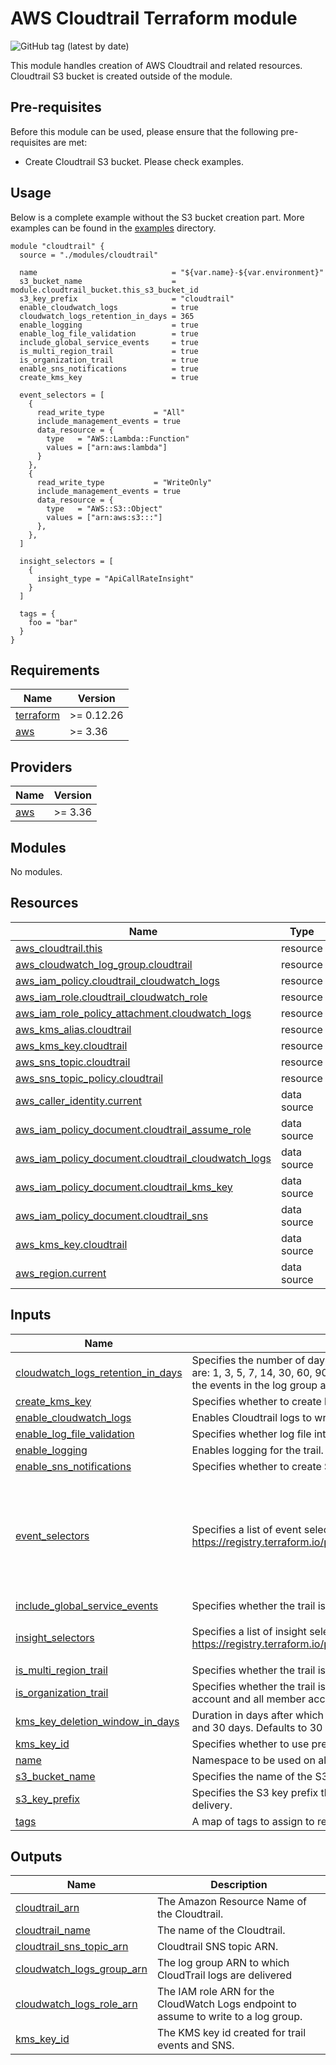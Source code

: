 # AWS Cloudtrail Terraform module

![GitHub tag (latest by date)](https://img.shields.io/github/v/tag/avlcloudtechnologies/terraform-aws-cloudtrail)

This module handles creation of AWS Cloudtrail and related resources. Cloudtrail S3 bucket is created outside of the module. 

## Pre-requisites
Before this module can be used, please ensure that the following pre-requisites are met:
- Create Cloudtrail S3 bucket. Please check examples.

## Usage
Below is a complete example without the S3 bucket creation part. More examples can be found in the [examples](https://github.com/avlcloudtechnologies/terraform-aws-cloudtrail/tree/master/examples) directory.


```hcl
module "cloudtrail" {
  source = "./modules/cloudtrail"

  name                              = "${var.name}-${var.environment}"
  s3_bucket_name                    = module.cloudtrail_bucket.this_s3_bucket_id
  s3_key_prefix                     = "cloudtrail"
  enable_cloudwatch_logs            = true
  cloudwatch_logs_retention_in_days = 365
  enable_logging                    = true
  enable_log_file_validation        = true
  include_global_service_events     = true
  is_multi_region_trail             = true
  is_organization_trail             = true
  enable_sns_notifications          = true
  create_kms_key                    = true

  event_selectors = [
    {
      read_write_type           = "All"
      include_management_events = true
      data_resource = {
        type   = "AWS::Lambda::Function"
        values = ["arn:aws:lambda"]
      }
    },
    {
      read_write_type           = "WriteOnly"
      include_management_events = true
      data_resource = {
        type   = "AWS::S3::Object"
        values = ["arn:aws:s3:::"]
      },
    },
  ]

  insight_selectors = [
    {
      insight_type = "ApiCallRateInsight"
    }
  ]

  tags = {
    foo = "bar"
  }
}
```
<!-- BEGINNING OF PRE-COMMIT-TERRAFORM DOCS HOOK -->
## Requirements

| Name | Version |
|------|---------|
| <a name="requirement_terraform"></a> [terraform](#requirement\_terraform) | >= 0.12.26 |
| <a name="requirement_aws"></a> [aws](#requirement\_aws) | >= 3.36 |

## Providers

| Name | Version |
|------|---------|
| <a name="provider_aws"></a> [aws](#provider\_aws) | >= 3.36 |

## Modules

No modules.

## Resources

| Name | Type |
|------|------|
| [aws_cloudtrail.this](https://registry.terraform.io/providers/hashicorp/aws/latest/docs/resources/cloudtrail) | resource |
| [aws_cloudwatch_log_group.cloudtrail](https://registry.terraform.io/providers/hashicorp/aws/latest/docs/resources/cloudwatch_log_group) | resource |
| [aws_iam_policy.cloudtrail_cloudwatch_logs](https://registry.terraform.io/providers/hashicorp/aws/latest/docs/resources/iam_policy) | resource |
| [aws_iam_role.cloudtrail_cloudwatch_role](https://registry.terraform.io/providers/hashicorp/aws/latest/docs/resources/iam_role) | resource |
| [aws_iam_role_policy_attachment.cloudwatch_logs](https://registry.terraform.io/providers/hashicorp/aws/latest/docs/resources/iam_role_policy_attachment) | resource |
| [aws_kms_alias.cloudtrail](https://registry.terraform.io/providers/hashicorp/aws/latest/docs/resources/kms_alias) | resource |
| [aws_kms_key.cloudtrail](https://registry.terraform.io/providers/hashicorp/aws/latest/docs/resources/kms_key) | resource |
| [aws_sns_topic.cloudtrail](https://registry.terraform.io/providers/hashicorp/aws/latest/docs/resources/sns_topic) | resource |
| [aws_sns_topic_policy.cloudtrail](https://registry.terraform.io/providers/hashicorp/aws/latest/docs/resources/sns_topic_policy) | resource |
| [aws_caller_identity.current](https://registry.terraform.io/providers/hashicorp/aws/latest/docs/data-sources/caller_identity) | data source |
| [aws_iam_policy_document.cloudtrail_assume_role](https://registry.terraform.io/providers/hashicorp/aws/latest/docs/data-sources/iam_policy_document) | data source |
| [aws_iam_policy_document.cloudtrail_cloudwatch_logs](https://registry.terraform.io/providers/hashicorp/aws/latest/docs/data-sources/iam_policy_document) | data source |
| [aws_iam_policy_document.cloudtrail_kms_key](https://registry.terraform.io/providers/hashicorp/aws/latest/docs/data-sources/iam_policy_document) | data source |
| [aws_iam_policy_document.cloudtrail_sns](https://registry.terraform.io/providers/hashicorp/aws/latest/docs/data-sources/iam_policy_document) | data source |
| [aws_kms_key.cloudtrail](https://registry.terraform.io/providers/hashicorp/aws/latest/docs/data-sources/kms_key) | data source |
| [aws_region.current](https://registry.terraform.io/providers/hashicorp/aws/latest/docs/data-sources/region) | data source |

## Inputs

| Name | Description | Type | Default | Required |
|------|-------------|------|---------|:--------:|
| <a name="input_cloudwatch_logs_retention_in_days"></a> [cloudwatch\_logs\_retention\_in\_days](#input\_cloudwatch\_logs\_retention\_in\_days) | Specifies the number of days you want to retain log events in the specified log group. Possible values are: 1, 3, 5, 7, 14, 30, 60, 90, 120, 150, 180, 365, 400, 545, 731, 1827, 3653, and 0. If you select 0, the events in the log group are always retained and never expire. | `number` | `365` | no |
| <a name="input_create_kms_key"></a> [create\_kms\_key](#input\_create\_kms\_key) | Specifies whether to create kms key for cloudtrail and SNS. If 'kms\_key\_id' is set, need to set to 'false'. | `bool` | `true` | no |
| <a name="input_enable_cloudwatch_logs"></a> [enable\_cloudwatch\_logs](#input\_enable\_cloudwatch\_logs) | Enables Cloudtrail logs to write to ceated log group. | `bool` | `false` | no |
| <a name="input_enable_log_file_validation"></a> [enable\_log\_file\_validation](#input\_enable\_log\_file\_validation) | Specifies whether log file integrity validation is enabled. | `bool` | `false` | no |
| <a name="input_enable_logging"></a> [enable\_logging](#input\_enable\_logging) | Enables logging for the trail. Defaults to true. Setting this to false will pause logging. | `bool` | `false` | no |
| <a name="input_enable_sns_notifications"></a> [enable\_sns\_notifications](#input\_enable\_sns\_notifications) | Specifies whether to create SNS topic and send notification of log file delivery. | `bool` | `false` | no |
| <a name="input_event_selectors"></a> [event\_selectors](#input\_event\_selectors) | Specifies a list of event selectors for enabling data event logging. See: https://registry.terraform.io/providers/hashicorp/aws/latest/docs/resources/cloudtrail#event_selector. | <pre>list(object({<br>    read_write_type           = string<br>    include_management_events = bool<br><br>    data_resource = object({<br>      type   = string<br>      values = list(string)<br>    })<br>  }))</pre> | `[]` | no |
| <a name="input_include_global_service_events"></a> [include\_global\_service\_events](#input\_include\_global\_service\_events) | Specifies whether the trail is publishing events from global services such as IAM to the log files. | `bool` | `false` | no |
| <a name="input_insight_selectors"></a> [insight\_selectors](#input\_insight\_selectors) | Specifies a list of insight selectors for identifying unusual operational activity. See: https://registry.terraform.io/providers/hashicorp/aws/latest/docs/resources/cloudtrail#insight_selector. | <pre>list(object({<br>    insight_type = string<br>  }))</pre> | `[]` | no |
| <a name="input_is_multi_region_trail"></a> [is\_multi\_region\_trail](#input\_is\_multi\_region\_trail) | Specifies whether the trail is created in the current region or in all regions. | `bool` | `false` | no |
| <a name="input_is_organization_trail"></a> [is\_organization\_trail](#input\_is\_organization\_trail) | Specifies whether the trail is an AWS Organizations trail. Organization trails log events for the master account and all member accounts. Can only be created in the organization master account. | `bool` | `false` | no |
| <a name="input_kms_key_deletion_window_in_days"></a> [kms\_key\_deletion\_window\_in\_days](#input\_kms\_key\_deletion\_window\_in\_days) | Duration in days after which the key is deleted after destruction of the resource, must be between 7 and 30 days. Defaults to 30 days. | `number` | `7` | no |
| <a name="input_kms_key_id"></a> [kms\_key\_id](#input\_kms\_key\_id) | Specifies whether to use pre-created CMK. If used, set 'create\_kms\_key' to 'false'. | `string` | `null` | no |
| <a name="input_name"></a> [name](#input\_name) | Namespace to be used on all resources | `string` | n/a | yes |
| <a name="input_s3_bucket_name"></a> [s3\_bucket\_name](#input\_s3\_bucket\_name) | Specifies the name of the S3 bucket designated for publishing log files. | `string` | n/a | yes |
| <a name="input_s3_key_prefix"></a> [s3\_key\_prefix](#input\_s3\_key\_prefix) | Specifies the S3 key prefix that follows the name of the bucket you have designated for log file delivery. | `string` | `null` | no |
| <a name="input_tags"></a> [tags](#input\_tags) | A map of tags to assign to resources. | `map(string)` | `{}` | no |

## Outputs

| Name | Description |
|------|-------------|
| <a name="output_cloudtrail_arn"></a> [cloudtrail\_arn](#output\_cloudtrail\_arn) | The Amazon Resource Name of the Cloudtrail. |
| <a name="output_cloudtrail_name"></a> [cloudtrail\_name](#output\_cloudtrail\_name) | The name of the Cloudtrail. |
| <a name="output_cloudtrail_sns_topic_arn"></a> [cloudtrail\_sns\_topic\_arn](#output\_cloudtrail\_sns\_topic\_arn) | Cloudtrail SNS topic ARN. |
| <a name="output_cloudwatch_logs_group_arn"></a> [cloudwatch\_logs\_group\_arn](#output\_cloudwatch\_logs\_group\_arn) | The log group ARN to which CloudTrail logs are delivered |
| <a name="output_cloudwatch_logs_role_arn"></a> [cloudwatch\_logs\_role\_arn](#output\_cloudwatch\_logs\_role\_arn) | The IAM role ARN for the CloudWatch Logs endpoint to assume to write to a log group. |
| <a name="output_kms_key_id"></a> [kms\_key\_id](#output\_kms\_key\_id) | The KMS key id created for trail events and SNS. |
<!-- END OF PRE-COMMIT-TERRAFORM DOCS HOOK -->
